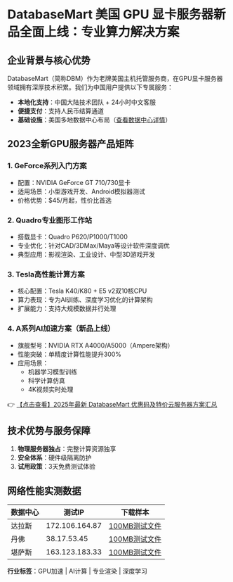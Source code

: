 # DatabaseMart 美国 GPU 显卡服务器新品全面上线：专业算力解决方案

## 企业背景与核心优势

DatabaseMart（简称DBM）作为老牌美国主机托管服务商，在GPU显卡服务器领域拥有深厚技术积累。我们为中国用户提供以下专属服务：

- **本地化支持**：中国大陆技术团队 + 24小时中文客服
- **便捷支付**：支持人民币结算通道
- **基础设施**：美国多地数据中心布局（[查看数据中心详情](https://bit.ly/DatabaseMart)）

## 2023全新GPU服务器产品矩阵

### 1. GeForce系列入门方案
- 配置：NVIDIA GeForce GT 710/730显卡
- 适用场景：小型游戏开发、Android模拟器测试
- 价格优势：$45/月起，性价比首选

### 2. Quadro专业图形工作站
- 搭载显卡：Quadro P620/P1000/T1000
- 专业优化：针对CAD/3DMax/Maya等设计软件深度调优
- 典型应用：影视渲染、工业设计、中型3D游戏开发

### 3. Tesla高性能计算方案
- 核心配置：Tesla K40/K80 + E5 v2双10核CPU
- 算力表现：专为AI训练、深度学习优化的计算架构
- 扩展能力：支持大规模数据并行处理

### 4. A系列AI加速方案（新品上线）
- 旗舰型号：NVIDIA RTX A4000/A5000（Ampere架构）
- 性能突破：单精度计算性能提升300%
- 应用场景：
  - 机器学习模型训练
  - 科学计算仿真
  - 4K视频实时处理

👉 [【点击查看】2025年最新 DatabaseMart 优惠码及特价云服务器方案汇总](https://bit.ly/DatabaseMart)

## 技术优势与服务保障

1. **物理服务器独占**：完整计算资源独享
2. **安全体系**：硬件级隔离防护
3. **试用政策**：3天免费测试体验

## 网络性能实测数据

| 数据中心 | 测试IP       | 下载样本                     |
|----------|-------------|----------------------------|
| 达拉斯   | 172.106.164.87 | [100MB测试文件](https://speedtest-c002.cloudclusters.io/test_100mb.zip) |
| 丹佛     | 38.17.53.45 | [100MB测试文件](https://speedtest-colorado.cloudclusters.io/test_100mb.zip) |
| 堪萨斯   | 163.123.183.33 | [100MB测试文件](https://speedtest-kansas.cloudclusters.io/test_100mb.zip) |

**行业标签**：GPU加速 | AI计算 | 专业渲染 | 深度学习
